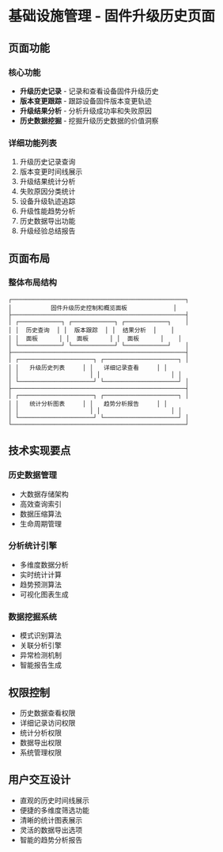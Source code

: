 # 基础设施管理 - 固件升级历史页面

## 页面功能

### 核心功能
- **升级历史记录** - 记录和查看设备固件升级历史
- **版本变更跟踪** - 跟踪设备固件版本变更轨迹
- **升级结果分析** - 分析升级成功率和失败原因
- **历史数据挖掘** - 挖掘升级历史数据的价值洞察

### 详细功能列表
1. 升级历史记录查询
2. 版本变更时间线展示
3. 升级结果统计分析
4. 失败原因分类统计
5. 设备升级轨迹追踪
6. 升级性能趋势分析
7. 历史数据导出功能
8. 升级经验总结报告

## 页面布局

### 整体布局结构
```
┌─────────────────────────────────────────────────┐
│           固件升级历史控制和概览面板             │
├─────────────────────────────────────────────────┤
│ ┌────────────┐ ┌────────────┐ ┌────────────┐    │
│ │  历史查询  │ │  版本跟踪  │ │  结果分析  │    │
│ │  面板      │ │  面板      │ │  面板      │    │
│ └────────────┘ └────────────┘ └────────────┘    │
├─────────────────────────────────────────────────┤
│ ┌─────────────────────┐ ┌─────────────────────┐ │
│ │   升级历史列表     │ │   详细记录查看     │ │
│ │                    │ │                    │ │
│ └─────────────────────┘ └─────────────────────┘ │
├─────────────────────────────────────────────────┤
│ ┌─────────────────────┐ ┌─────────────────────┐ │
│ │   统计分析图表     │ │   趋势分析报告     │ │
│ │                    │ │                    │ │
│ └─────────────────────┘ └─────────────────────┘ │
└─────────────────────────────────────────────────┘
```

## 技术实现要点

### 历史数据管理
- 大数据存储架构
- 高效查询索引
- 数据压缩算法
- 生命周期管理

### 分析统计引擎
- 多维度数据分析
- 实时统计计算
- 趋势预测算法
- 可视化图表生成

### 数据挖掘系统
- 模式识别算法
- 关联分析引擎
- 异常检测机制
- 智能报告生成

## 权限控制
- 历史数据查看权限
- 详细记录访问权限
- 统计分析权限
- 数据导出权限
- 系统管理权限

## 用户交互设计
- 直观的历史时间线展示
- 便捷的多维度筛选功能
- 清晰的统计图表展示
- 灵活的数据导出选项
- 智能的趋势分析报告